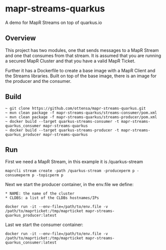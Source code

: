# mapr-streams-quarkus
A demo for MapR Streams on top of quarkus.io

## Overview
This project has two modules, one that sends messages to a MapR Stream and one that consumes from that stream. It is assumed that you are running a secured MapR Cluster and that you have a valid MapR Ticket.

Further it has a Dockerfile to create a base image with a MapR Client and the Streams libraries. Built on top of the base image, there is an image for the producer and the consumer.

## Build
```
~ git clone https://github.com/ottensa/mapr-streams-quarkus.git
~ mvn clean package -f mapr-streams-quarkus/streams-consumer/pom.xml
~ mvn clean package -f mapr-streams-quarkus/streams-producer/pom.xml
~ docker build --target quarkus-streams-consumer -t mapr-streams-quarkus_consumer mapr-streams-quarkus
~ docker build --target quarkus-streams-producer -t mapr-streams-quarkus_producer mapr-streams-quarkus
```

## Run
First we need a MapR Stream, in this example it is /quarkus-stream

```
maprcli stream create -path /quarkus-stream -produceperm p -consumeperm p -topicperm p
```

Next we start the producer container, in the env.file we define:

	* NAME: the name of the cluster
	* CLDBS: a list of the CLDBs hostnames/IPs

```
docker run -it --env-file=/path/to/env.file -v /path/to/maprticket:/tmp/maprticket mapr-streams-quarkus_producer:latest
```

Last we start the consumer container:

```
docker run -it --env-file=/path/to/env.file -v /path/to/maprticket:/tmp/maprticket mapr-streams-quarkus_consumer:latest
```

